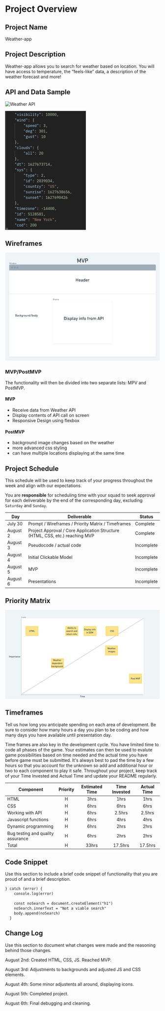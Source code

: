 
# Project Overview

## Project Name

Weather-app

## Project Description

Weather-app allows you to search for weather based on location. You will have access to temperature, the “feels-like” data, a description of the weather forecast and more!

## API and Data Sample
![Weather API](https://openweathermap.org/current#data)

![API data](https://raw.githubusercontent.com/okamiffs/Weather-app/main/Assets/Screenshot%202021-07-30%20at%203.48.47%20PM.png)

## Wireframes
![Wireframe](https://raw.githubusercontent.com/okamiffs/Weather-app/main/Assets/a2e1a484-93fe-4708-94e8-a6b6e4cf5996.png)


### MVP/PostMVP

The functionality will then be divided into two separate lists: MPV and PostMVP.  

#### MVP 

- Receive data from Weather API
- Display contents of API call on screen
- Responsive Design using flexbox

#### PostMVP  

- background image changes based on the weather
- more advanced css styling
- can have multiple locations displaying at the same time

## Project Schedule

This schedule will be used to keep track of your progress throughout the week and align with our expectations.  

You are **responsible** for scheduling time with your squad to seek approval for each deliverable by the end of the corresponding day, excluding `Saturday` and `Sunday`.

|  Day | Deliverable | Status
|---|---| ---|
|July 30| Prompt / Wireframes / Priority Matrix / Timeframes | Complete
|August 2| Project Approval / Core Application Structure (HTML, CSS, etc.) reaching MVP | Complete
|August 3| Pseudocode / actual code | Incomplete
|August 4| Initial Clickable Model  | Incomplete
|August 5| MVP | Incomplete
|August 6| Presentations | Incomplete

## Priority Matrix

![Priority Matrix](https://raw.githubusercontent.com/okamiffs/Weather-app/main/Assets/Screenshot%202021-08-01%20at%209.06.15%20PM.png)

## Timeframes

Tell us how long you anticipate spending on each area of development. Be sure to consider how many hours a day you plan to be coding and how many days you have available until presentation day.

Time frames are also key in the development cycle.  You have limited time to code all phases of the game.  Your estimates can then be used to evalute game possibilities based on time needed and the actual time you have before game must be submitted. It's always best to pad the time by a few hours so that you account for the unknown so add and additional hour or two to each component to play it safe. Throughout your project, keep track of your Time Invested and Actual Time and update your README regularly.

| Component | Priority | Estimated Time | Time Invested | Actual Time |
| --- | :---: |  :---: | :---: | :---: |
| HTML | H | 3hrs| 1hrs | 1hrs |
| CSS | H | 6hrs| 6hrs | 6hrs |
| Working with API | H | 6hrs| 2.5hrs | 2.5hrs |
| Javascript functions | H | 6hrs| 4hrs | 4hrs |
| Dynamic programming | H | 6hrs| 2hrs | 2hrs |
| Bug testing and quality assurance | H | 6hrs| 2hrs | 2hrs |
| Total | H | 33hrs| 17.5hrs | 17.5hrs |

## Code Snippet

Use this section to include a brief code snippet of functionality that you are proud of and a brief description.  

```
} catch (error) {
    console.log(error)

    const noSearch = document.createElement("h1")
    noSearch.innerText = "Not a viable search"
    body.append(noSearch)
  }
```

## Change Log
 Use this section to document what changes were made and the reasoning behind those changes.  

 August 2nd: Created HTML, CSS, JS. Reached MVP.

 August 3rd: Adjustments to backgrounds and adjusted JS and CSS elements.

 August 4th: Some minor adjustents all around, displaying icons.

 August 5th: Completed project.

 August 6th: Final debugging and cleaning.